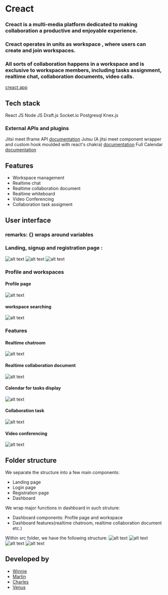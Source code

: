 # Creact 
### Creact is a multi-media platform dedicated to making collaboration a productive and enjoyable experience. 
### Creact operates in units as workspace , where users can create and join workspaces. 
### All sorts of collaboration happens in a workspace and is exclusive to workspace members, including tasks assignment, realtime chat, collaboration documents, video calls.

[creact app](https://creact-app.com)

## Tech stack
React JS
Node JS
Draft.js
Socket.io
Postgresql
Knex.js

### External APIs and plugins
Jitsi meet Iframe API [documentation](https://jitsi.github.io/handbook/docs/dev-guide/dev-guide-iframe)
Jutsu (A jitsi meet component wrapper and custom hook moulded with react's chakra) [documentation](https://github.com/this-fifo/jutsu)
Full Calendar [documentation](https://fullcalendar.io/docs)


## Features 
- Workspace management
- Realtime chat
- Realtime collaboration document 
- Realtime whiteboard
- Video Conferencing
- Collaboration task assigment 


## User interface
### remarks: {} wraps around variables
### Landing, signup and registration page :
![alt text](/client/src/images/wireframe/landingPage.png)
![alt text](/client/src/images/wireframe/loginPage.png)
![alt text](/client/src/images/wireframe/registerPage.png)

### Profile and workspaces
#### Profile page
![alt text](/client/src/images/wireframe/profilePage.png)

#### workspace searching
![alt text](/client/src/images/wireframe/searchWorkspace.png)


### Features
#### Realtime chatroom
![alt text](/client/src/images/wireframe/chatroom.png)
#### Realtime collaboration document
![alt text](/client/src/images/wireframe/collaborationDocPage.png)
#### Calendar for tasks display
![alt text](/client/src/images/wireframe/calendar.png)
#### Collaboration task 
![alt text](/client/src/images/wireframe/collaborationTaskPage.png)
#### Video conferencing 
![alt text](/client/src/images/wireframe/video.png)


## Folder structure
We separate the structure into a few main components: 
- Landing page
- Login page
- Registration page
- Dashboard

We wrap major functions in dashboard in such struture:
- Dashboard components: Profile page and workspace
- Dashboard features(realtime chatroom, realtime collaboration document etc.)

Within src folder, we have the following structure:
![alt text](/client/src/images/wireframe/tree1.png)
![alt text](/client/src/images/wireframe/tree2.png)
![alt text](/client/src/images/wireframe/tree3.png)
![alt text](/client/src/images/wireframe/tree4.png)



## Developed by
* [Winnie](https://github.com/wongw859)
* [Martin](https://github.com/auntRaunt)
* [Charles](https://github.com/Jarlzc)
* [Venus](https://github.com/vscsi)
